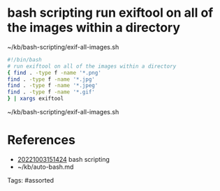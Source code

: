 # bash scripting run exiftool on all of the images within a directory
~/kb/bash-scripting/exif-all-images.sh
```bash
#!/bin/bash
# run exiftool on all of the images within a directory
{ find . -type f -name '*.png'
find . -type f -name '*.jpg'
find . -type f -name '*.jpeg'
find . -type f -name '*.gif'
} | xargs exiftool
```

~/kb/bash-scripting/exif-all-images.sh
# References
- [20221003151424](/zet/20221003151424/) bash scripting
- ~/kb/auto-bash.md

Tags:
    #assorted

